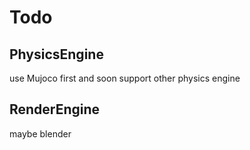 # Todo

## PhysicsEngine
use Mujoco first and soon support other physics engine
## RenderEngine
maybe blender
